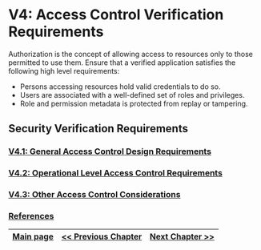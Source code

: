 

# V4: Access Control Verification Requirements

Authorization is the concept of allowing access to resources only to those permitted to use them. Ensure that a
verified application satisfies the following high level requirements:
* Persons accessing resources hold valid credentials to do so.
* Users are associated with a well-defined set of roles and privileges.
* Role and permission metadata is protected from replay or tampering.
## Security Verification Requirements

### [V4.1: General Access Control Design Requirements](v4.1_General_Access_Control_Design.md)
### [V4.2: Operational Level Access Control Requirements](v4.2_Operational_Level_Access_Control.md)
### [V4.3: Other Access Control Considerations](v4.3_Other_Access_Control_Considerations.md)
### [References](references.md)

[Main page](../README.md) | [<< Previous Chapter](../V3/README.md) |  [Next Chapter >>](../V5/README.md)
| --- | --- | --- |
